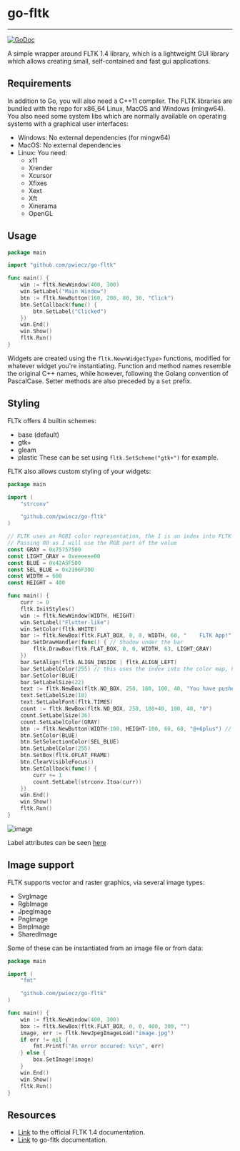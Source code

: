 # go-fltk

---
[![GoDoc](https://img.shields.io/static/v1?label=godoc&message=reference&color=blue)](https://pkg.go.dev/github.com/pwiecz/go-fltk)

A simple wrapper around FLTK 1.4 library, which is a lightweight GUI library which allows creating small, self-contained and fast gui applications.

## Requirements
In addition to Go, you will also need a C++11 compiler. The FLTK libraries are bundled with the repo for x86_64 Linux, MacOS and Windows (mingw64).
You also need some system libs which are normally available on operating systems with a graphical user interfaces:
- Windows: No external dependencies (for mingw64)
- MacOS: No external dependencies
- Linux: You need:
    - x11
    - Xrender
    - Xcursor
    - Xfixes
    - Xext
    - Xft
    - Xinerama
    - OpenGL

## Usage
```go
package main

import "github.com/pwiecz/go-fltk"

func main() {
    win := fltk.NewWindow(400, 300)
    win.SetLabel("Main Window")
    btn := fltk.NewButton(160, 200, 80, 30, "Click")
    btn.SetCallback(func() {
        btn.SetLabel("Clicked")
    })
    win.End()
    win.Show()
    fltk.Run()
}
```

Widgets are created using the `fltk.New<WidgetType>` functions, modified for whatever widget you're instantiating.
Function and method names resemble the original C++ names, while however, following the Golang convention of PascalCase. 
Setter methods are also preceded by a `Set` prefix.

## Styling
FLTk offers 4 builtin schemes:
- base (default)
- gtk+
- gleam
- plastic
These can be set using `fltk.SetScheme("gtk+")` for example.

FLTK also allows custom styling of your widgets:
```go
package main

import (
	"strconv"

	"github.com/pwiecz/go-fltk"
)

// FLTK uses an RGBI color representation, the I is an index into FLTK's color map
// Passing 00 as I will use the RGB part of the value
const GRAY = 0x75757500
const LIGHT_GRAY = 0xeeeeee00
const BLUE = 0x42A5F500
const SEL_BLUE = 0x2196F300
const WIDTH = 600
const HEIGHT = 400

func main() {
	curr := 0
	fltk.InitStyles()
	win := fltk.NewWindow(WIDTH, HEIGHT)
	win.SetLabel("Flutter-like")
	win.SetColor(fltk.WHITE)
	bar := fltk.NewBox(fltk.FLAT_BOX, 0, 0, WIDTH, 60, "    FLTK App!")
	bar.SetDrawHandler(func() { // Shadow under the bar
		fltk.DrawBox(fltk.FLAT_BOX, 0, 0, WIDTH, 63, LIGHT_GRAY)
	})
	bar.SetAlign(fltk.ALIGN_INSIDE | fltk.ALIGN_LEFT)
	bar.SetLabelColor(255) // this uses the index into the color map, here it's white
	bar.SetColor(BLUE)
	bar.SetLabelSize(22)
	text := fltk.NewBox(fltk.NO_BOX, 250, 180, 100, 40, "You have pushed the button this many times:")
	text.SetLabelSize(18)
	text.SetLabelFont(fltk.TIMES)
	count := fltk.NewBox(fltk.NO_BOX, 250, 180+40, 100, 40, "0")
	count.SetLabelSize(36)
	count.SetLabelColor(GRAY)
	btn := fltk.NewButton(WIDTH-100, HEIGHT-100, 60, 60, "@+6plus") // this translates into a plus sign
	btn.SetColor(BLUE)
	btn.SetSelectionColor(SEL_BLUE)
	btn.SetLabelColor(255)
	btn.SetBox(fltk.OFLAT_FRAME)
	btn.ClearVisibleFocus()
	btn.SetCallback(func() {
		curr += 1
		count.SetLabel(strconv.Itoa(curr))
	})
	win.End()
	win.Show()
	fltk.Run()
}
```

![image](https://user-images.githubusercontent.com/37966791/147374840-2d993522-fc86-46fc-9e95-2b3391d31013.png)

Label attributes can be seen [here](https://www.fltk.org/doc-1.3/common.html#common_labels)

## Image support
FLTK supports vector and raster graphics, via several image types:
- SvgImage
- RgbImage
- JpegImage
- PngImage
- BmpImage
- SharedImage

Some of these can be instantiated from an image file or from data:
```go
package main

import (
	"fmt"

	"github.com/pwiecz/go-fltk"
)

func main() {
	win := fltk.NewWindow(400, 300)
	box := fltk.NewBox(fltk.FLAT_BOX, 0, 0, 400, 300, "")
	image, err := fltk.NewJpegImageLoad("image.jpg")
	if err != nil {
		fmt.Printf("An error occured: %s\n", err)
	} else {
		box.SetImage(image)
	}
	win.End()
	win.Show()
	fltk.Run()
}
```

## Resources
- [Link](https://www.fltk.org/doc-1.4/index.html) to the official FLTK 1.4 documentation.
- [Link](https://pkg.go.dev/github.com/pwiecz/go-fltk) to go-fltk documentation.